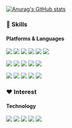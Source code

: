 [![Anurag's GitHub stats](https://github-readme-stats.vercel.app/api?username=BaeYeongJu)](https://github.com/anuraghazra/github-readme-stats)

### 💪 Skills
#### Platforms & Languages
<p>
  <img src="https://img.shields.io/badge/c%23-blueviolet?style=flat-square&logo=csharp&logoColor=white"/>
  <img src="https://img.shields.io/badge/-AR-9cf"/>
  <img src="https://img.shields.io/badge/-VR-orange"/>
  <img src="https://img.shields.io/badge/-Andorid-brightgreen?style=flat-square&logo=android&logoColor=white"/>
  <img src="https://img.shields.io/badge/XR-Hololens-blue"/>
  <img src="https://img.shields.io/badge/-Windows-blue?style=flat-square&logo=windows&logoColor=white"/>
</p>
<p>
  <img src="https://img.shields.io/badge/VR-PicoVR-%23000000"/>
  <img src="https://img.shields.io/badge/VR-GearVR-%23091b3b"/>
  <img src="https://img.shields.io/badge/CardboardVR-%23f7991e?style=flat-square&logo=googlecardboard&logoColor=white"/>
  <img src="https://img.shields.io/badge/Odyssey%20VR-%23050147"/>
  <img src="https://img.shields.io/badge/AR-ARCORE-%23dba1ff"/>
</p>
<p>
  <img src="https://img.shields.io/badge/-visualstudio-%235C2D91?style=flat-square&logo=visualstudio&logoColor=white"/>
  <img src="https://img.shields.io/badge/-Unity-lightgrey?style=flat-square&logo=unity&logoColor=black"/>
  <img src="https://img.shields.io/badge/-Unreal-lightgrey?style=flat-square&logo=unrealengine&logoColor=black"/>
  <img src="https://img.shields.io/badge/-Github-inactive?style=flat-square&logo=github&logoColor=black"/>
  <img src="https://img.shields.io/badge/-TortoiseSVN-%231287B1"/>
</p>


### ❤️ Interest
#### Technology
<p>
  <img src="https://img.shields.io/badge/-Test%20Automation-%23ff7e70"/>
  <img src="https://img.shields.io/badge/-TDD-%23f55f8a"/>
  <img src="https://img.shields.io/badge/-ERP-%23e2e1e3"/>
  <img src="https://img.shields.io/badge/-editor-%239ccbdb"/>
  <img src="https://img.shields.io/badge/-Module-%23bebdbf"/>
</p>
